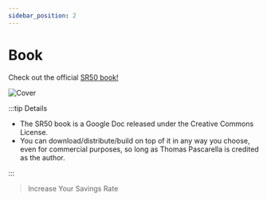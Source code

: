```yaml
---
sidebar_position: 2
---
```


# Book 

Check out the official [SR50 book!](https://docs.google.com/document/d/1Va6BySu3akYa1SWyfu4Awht-jDD21Gd4p0qcxM8cSog/edit?usp=sharing)

![Cover](/img/book-cover.svg)

:::tip Details

- The SR50 book is a Google Doc released under the Creative Commons License. 
- You can download/distribute/build on top of it in any way you choose, even for commercial purposes, so long as Thomas Pascarella is credited as the author.

:::

>Increase Your Savings Rate
